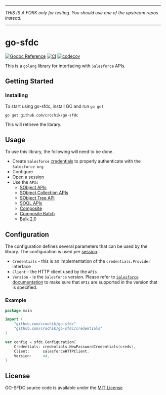 ___
*THIS IS A FORK only for testing. You should use one of the upstream repos instead.*
___
# go-sfdc

[![Godoc Reference][godoc-img]][godoc-url] [![CI][ci-img]][ci-url] [![codecov][codecov-img]][codecov-url]

This is a `golang` library for interfacing with `Salesforce` APIs.

## Getting Started
### Installing
To start using go-sfdc, install GO and run `go get`
```
go get github.com/crochik/go-sfdc
```
This will retrieve the library.

## Usage
To use this library, the following will need to be done.
* Create `Salesforce` [credentials](./credentials/README.md) to properly authenticate with the `Salesforce org`
* Configure
* Open a [session](./session/README.md)
* Use the `APIs`
  - [SObject APIs](./sobject/README.md)
  - [SObject Collection APIs](./sobject/collections/README.md)
  - [SObject Tree API](./sobject/tree/README.md)
  - [SOQL APIs](./soql/README.md)
  - [Composite](./composite/README.md)
  - [Composite Batch](./composite/batch/README.md)
  - [Bulk 2.0](./bulk/README.md)

## Configuration
The configuration defines several parameters that can be used by the library.  The configuration is used per [session](./session/README.md).
* `Credentials` - this is an implementation of the `credentials.Provider` interface
* `Client` - the HTTP client used by the `APIs`
* `Version` - is the `Salesforce` version.  Please refer to [`Salesforce` documentation](https://developer.salesforce.com/docs/atlas.en-us.api_rest.meta/api_rest/intro_what_is_rest_api.htm) to make sure that `APIs` are supported in the version that is specified.
### Example
```go
package main

import (
	"github.com/crochik/go-sfdc"
	"github.com/crochik/go-sfdc/credentials"
)

var config = sfdc.Configuration{
	Credentials: credentials.NewPasswordCredentials(creds),
	Client:      salesforceHTTPClient,
	Version:     44,
}
```

## License
GO-SFDC source code is available under the [MIT License](LICENSE.txt)

[godoc-img]: https://godoc.org/github.com/crochik/go-sfdc?status.svg
[godoc-url]: https://godoc.org/github.com/crochik/go-sfdc

[ci-img]: https://github.com/crochik/go-sfdc/workflows/CI/badge.svg
[ci-url]: https://github.com/crochik/go-sfdc/actions?query=workflow%3A%22CI%22

[codecov-img]: https://codecov.io/gh/crochik/go-sfdc/branch/master/graph/badge.svg
[codecov-url]: https://codecov.io/gh/crochik/go-sfdc
